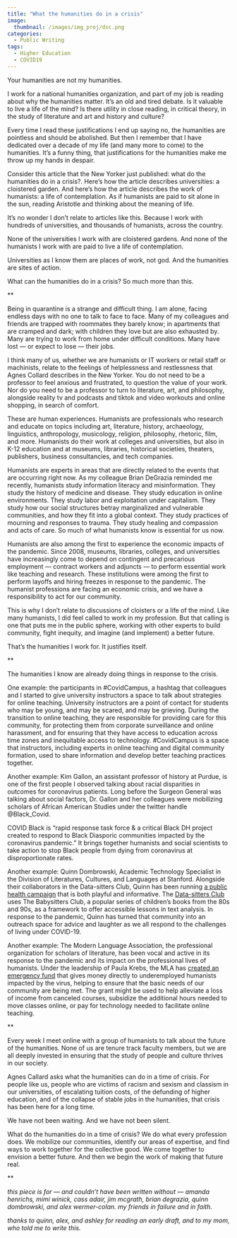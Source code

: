 ```yaml
---
title: "What the humanities do in a crisis"
image: 
  thumbnail: /images/img_proj/dsc.png
categories:
  - Public Writing
tags:
  - Higher Education
  - COVID19
---
```

Your humanities are not my humanities.

I work for a national humanities organization, and part of my job is reading about why the humanities matter. It’s an old and tired debate. Is it valuable to live a life of the mind? Is there utility in close reading, in critical theory, in the study of literature and art and history and culture?

Every time I read these justifications I end up saying no, the humanities are pointless and should be abolished. But then I remember that I have dedicated over a decade of my life (and many more to come) to the humanities. It’s a funny thing, that justifications for the humanities make me throw up my hands in despair.

Consider this article that the New Yorker just published: what do the humanities do in a crisis?. Here’s how the article describes universities: a cloistered garden. And here’s how the article describes the work of humanists: a life of contemplation. As if humanists are paid to sit alone in the sun, reading Aristotle and thinking about the meaning of life.

It’s no wonder I don’t relate to articles like this. Because I work with hundreds of universities, and thousands of humanists, across the country.

None of the universities I work with are cloistered gardens. And none of the humanists I work with are paid to live a life of contemplation.

Universities as I know them are places of work, not god. And the humanities are sites of action.

What can the humanities do in a crisis? So much more than this.

**

Being in quarantine is a strange and difficult thing. I am alone, facing endless days with no one to talk to face to face. Many of my colleagues and friends are trapped with roommates they barely know; in apartments that are cramped and dark; with children they love but are also exhausted by. Many are trying to work from home under difficult conditions. Many have lost — or expect to lose — their jobs.

I think many of us, whether we are humanists or IT workers or retail staff or machinists, relate to the feelings of helplessness and restlessness that Agnes Collard describes in the New Yorker. You do not need to be a professor to feel anxious and frustrated, to question the value of your work. Nor do you need to be a professor to turn to literature, art, and philosophy, alongside reality tv and podcasts and tiktok and video workouts and online shopping, in search of comfort.

These are human experiences. Humanists are professionals who research and educate on topics including art, literature, history, archaeology, linguistics, anthropology, musicology, religion, philosophy, rhetoric, film, and more. Humanists do their work at colleges and universities, but also in K-12 education and at museums, libraries, historical societies, theaters, publishers, business consultancies, and tech companies.

Humanists are experts in areas that are directly related to the events that are occurring right now. As my colleague Brian DeGrazia reminded me recently, humanists study information literacy and misinformation. They study the history of medicine and disease. They study education in online environments. They study labor and exploitation under capitalism. They study how our social structures betray marginalized and vulnerable communities, and how they fit into a global context. They study practices of mourning and responses to trauma. They study healing and compassion and acts of care. So much of what humanists know is essential for us now.

Humanists are also among the first to experience the economic impacts of the pandemic. Since 2008, museums, libraries, colleges, and universities have increasingly come to depend on contingent and precarious employment — contract workers and adjuncts — to perform essential work like teaching and research. These institutions were among the first to perform layoffs and hiring freezes in response to the pandemic. The humanist professions are facing an economic crisis, and we have a responsibility to act for our community.

This is why I don’t relate to discussions of cloisters or a life of the mind. Like many humanists, I did feel called to work in my profession. But that calling is one that puts me in the public sphere, working with other experts to build community, fight inequity, and imagine (and implement) a better future.

That’s the humanities I work for. It justifies itself.

**

The humanities I know are already doing things in response to the crisis.

One example: the participants in #CovidCampus, a hashtag that colleagues and I started to give university instructors a space to talk about strategies for online teaching. University instructors are a point of contact for students who may be young, and may be scared, and may be grieving. During the transition to online teaching, they are responsible for providing care for this community, for protecting them from corporate surveillance and online harassment, and for ensuring that they have access to education across time zones and inequitable access to technology. #CovidCampus is a space that instructors, including experts in online teaching and digital community formation, used to share information and develop better teaching practices together.

Another example: Kim Gallon, an assistant professor of history at Purdue, is one of the first people I observed talking about racial disparities in outcomes for coronavirus patients. Long before the Surgeon General was talking about social factors, Dr. Gallon and her colleagues were mobilizing scholars of African American Studies under the twitter handle @Black_Covid.

COVID Black is “rapid response task force & a critical Black DH project created to respond to Black Diasporic communities impacted by the coronavirus pandemic.” It brings together humanists and social scientists to take action to stop Black people from dying from coronavirus at disproportionate rates.

Another example: Quinn Dombrowski, Academic Technology Specialist in the Division of Literatures, Cultures, and Languages at Stanford. Alongside their collaborators in the Data-sitters Club, Quinn has been running [a public health campaign](https://datasittersclub.github.io/site/covid19/) that is both playful and informative. The [Data-sitters Club](https://datasittersclub.github.io/site/) uses The Babysitters Club, a popular series of children’s books from the 80s and 90s, as a framework to offer accessible lessons in text analysis. In response to the pandemic, Quinn has turned that community into an outreach space for advice and laughter as we all respond to the challenges of living under COVID-19.

Another example: The Modern Language Association, the professional organization for scholars of literature, has been vocal and active in its response to the pandemic and its impact on the professional lives of humanists. Under the leadership of Paula Krebs, the MLA has [created an emergency fund](https://www.mla.org/Resources/Career/MLA-Grants-and-Awards/COVID-19-Emergency-Grants) that gives money directly to underemployed humanists impacted by the virus, helping to ensure that the basic needs of our community are being met. The grant might be used to help alleviate a loss of income from canceled courses, subsidize the additional hours needed to move classes online, or pay for technology needed to facilitate online teaching.

**

Every week I meet online with a group of humanists to talk about the future of the humanities. None of us are tenure track faculty members, but we are all deeply invested in ensuring that the study of people and culture thrives in our society.

Agnes Callard asks what the humanities can do in a time of crisis. For people like us, people who are victims of racism and sexism and classism in our universities, of escalating tuition costs, of the defunding of higher education, and of the collapse of stable jobs in the humanities, that crisis has been here for a long time.

We have not been waiting. And we have not been silent.

What do the humanities do in a time of crisis? We do what every profession does. We mobilize our communities, identify our areas of expertise, and find ways to work together for the collective good. We come together to envision a better future. And then we begin the work of making that future real.

**

*this piece is for — and couldn’t have been written without — amanda henrichs, mimi winick, cass adair, jim mcgrath, brian degrazia, quinn dombrowski, and alex wermer-colan. my friends in failure and in faith.*

*thanks to quinn, alex, and ashley for reading an early draft, and to my mom, who told me to write this.*